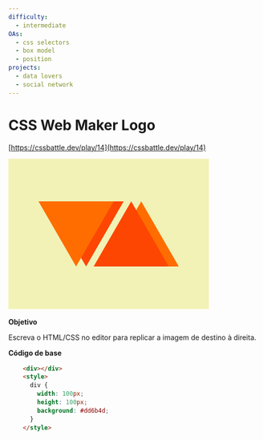 ```yaml
---
difficulty:
  - intermediate
OAs:
  - css selectors
  - box model
  - position
projects:
  - data lovers
  - social network
---
```


# CSS Web Maker Logo

[https://cssbattle.dev/play/14](https://cssbattle.dev/play/14)

![CSS Web Maker Logo](css_web-maker-logo.png)

__Objetivo__

Escreva o HTML/CSS no editor para replicar a imagem de destino à direita.

__Código de base__

```html
    <div></div>
    <style>
      div {
        width: 100px;
        height: 100px;
        background: #dd6b4d;
      }
    </style>
```
